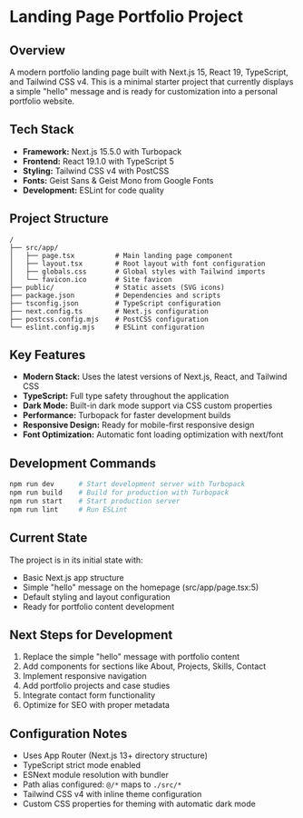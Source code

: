 # Landing Page Portfolio Project

## Overview
A modern portfolio landing page built with Next.js 15, React 19, TypeScript, and Tailwind CSS v4. This is a minimal starter project that currently displays a simple "hello" message and is ready for customization into a personal portfolio website.

## Tech Stack
- **Framework:** Next.js 15.5.0 with Turbopack
- **Frontend:** React 19.1.0 with TypeScript 5
- **Styling:** Tailwind CSS v4 with PostCSS
- **Fonts:** Geist Sans & Geist Mono from Google Fonts
- **Development:** ESLint for code quality

## Project Structure
```
/
├── src/app/
│   ├── page.tsx          # Main landing page component
│   ├── layout.tsx        # Root layout with font configuration
│   ├── globals.css       # Global styles with Tailwind imports
│   └── favicon.ico       # Site favicon
├── public/               # Static assets (SVG icons)
├── package.json          # Dependencies and scripts
├── tsconfig.json         # TypeScript configuration
├── next.config.ts        # Next.js configuration
├── postcss.config.mjs    # PostCSS configuration
└── eslint.config.mjs     # ESLint configuration
```

## Key Features
- **Modern Stack:** Uses the latest versions of Next.js, React, and Tailwind CSS
- **TypeScript:** Full type safety throughout the application
- **Dark Mode:** Built-in dark mode support via CSS custom properties
- **Performance:** Turbopack for faster development builds
- **Responsive Design:** Ready for mobile-first responsive design
- **Font Optimization:** Automatic font loading optimization with next/font

## Development Commands
```bash
npm run dev      # Start development server with Turbopack
npm run build    # Build for production with Turbopack  
npm run start    # Start production server
npm run lint     # Run ESLint
```

## Current State
The project is in its initial state with:
- Basic Next.js app structure
- Simple "hello" message on the homepage (src/app/page.tsx:5)
- Default styling and layout configuration
- Ready for portfolio content development

## Next Steps for Development
1. Replace the simple "hello" message with portfolio content
2. Add components for sections like About, Projects, Skills, Contact
3. Implement responsive navigation
4. Add portfolio projects and case studies
5. Integrate contact form functionality
6. Optimize for SEO with proper metadata

## Configuration Notes
- Uses App Router (Next.js 13+ directory structure)
- TypeScript strict mode enabled
- ESNext module resolution with bundler
- Path alias configured: `@/*` maps to `./src/*`
- Tailwind CSS v4 with inline theme configuration
- Custom CSS properties for theming with automatic dark mode